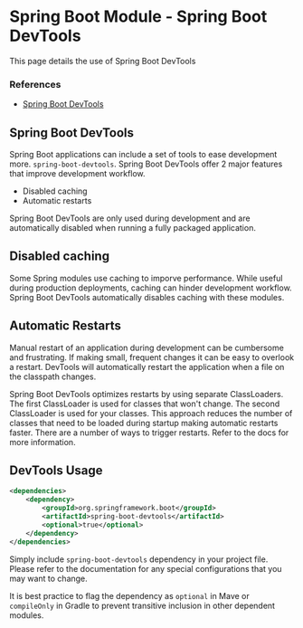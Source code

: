 # Spring Boot Module - Spring Boot DevTools

This page details the use of Spring Boot DevTools

### References

- [Spring Boot DevTools](https://docs.spring.io/spring-boot/docs/1.5.16.RELEASE/reference/html/using-boot-devtools.html)

## Spring Boot DevTools

Spring Boot applications can include a set of tools to ease development more. `spring-boot-devtools`. Spring Boot DevTools offer 2 major features that improve development workflow.
- Disabled caching
- Automatic restarts

Spring Boot DevTools are only used during development and are automatically disabled when running a fully packaged application.

## Disabled caching
Some Spring modules use caching to imporve performance. While useful during production deployments, caching can hinder development workflow. Spring Boot DevTools automatically disables caching with these modules.

## Automatic Restarts
Manual restart of an application during development can be cumbersome and frustrating. If making small, frequent changes it can be easy to overlook a restart. DevTools will automatically restart the application when a file on the classpath changes.

Spring Boot DevTools optimizes restarts by using separate ClassLoaders. The first ClassLoader is used for classes that won't change. The second ClassLoader is used for your classes. This approach reduces the number of classes that need to be loaded during startup making automatic restarts faster. There are a number of ways to trigger restarts. Refer to the docs for more information.

## DevTools Usage

```xml
<dependencies>
    <dependency>
        <groupId>org.springframework.boot</groupId>
        <artifactId>spring-boot-devtools</artifactId>
        <optional>true</optional>
    </dependency>
</dependencies>
```

Simply include `spring-boot-devtools` dependency in your project file. Please refer to the documentation for any special configurations that you may want to change.

It is best practice to flag the dependency as `optional` in Mave or `compileOnly` in Gradle to prevent transitive inclusion in other dependent modules.